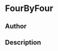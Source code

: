 # FourByFour

## Author

<!-- Insert Your Name Here -->

## Description

<!-- Describe your example here -->
